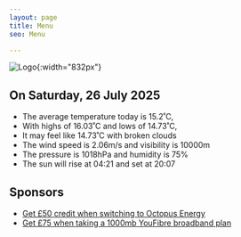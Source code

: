```yaml
---
layout: page
title: Menu
seo: Menu

---
```


![Logo](/images/logo.jpg){:width="832px"}

<!-- weather_marker starts -->
## On Saturday, 26 July 2025

- The average temperature today is 15.2˚C,
- With highs of 16.03˚C and lows of 14.73˚C,
- It may feel like 14.73˚C with broken clouds
- The wind speed is 2.06m/s and visibility is 10000m
- The pressure is 1018hPa and humidity is 75%
- The sun will rise at 04:21 and set at 20:07

<!-- weather_marker ends -->

## Sponsors

- [Get £50 credit when switching to Octopus Energy](https://bit.ly/3oD1nnS)
- [Get £75 when taking a 1000mb YouFibre broadband plan](https://aklam.io/91zWhU?)
